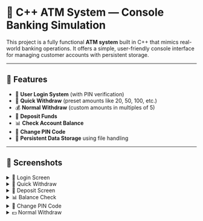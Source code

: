 # 🏧 C++ ATM System — Console Banking Simulation
This project is a fully functional **ATM system** built in C++ that mimics real-world banking operations. It offers a simple, user-friendly console interface for managing customer accounts with persistent storage.

---
## 🧰 Features
- 🔐 **User Login System** (with PIN verification)
- 💸 **Quick Withdraw** (preset amounts like 20, 50, 100, etc.)
- 💰 **Normal Withdraw** (custom amounts in multiples of 5)
- 🏦 **Deposit Funds**
- 📊 **Check Account Balance**
- 🔁 **Change PIN Code**
- 💾 **Persistent Data Storage** using file handling
---
## 📸 Screenshots

<details>
  <summary>🔐 Login Screen</summary>
  <img src="assets/LoginScreen.png" alt="Login Screen" width="600"/>
</details>

<details>
  <summary>💸 Quick Withdraw</summary>
  <img src="assets/QuickWithdrawScreen.png" alt="Quick Withdraw Screen" width="600"/>
</details>

<details>
  <summary>🏦 Deposit Screen</summary>
  <img src="assets/DepositeScreen.png" alt="Deposit Screen" width="600"/>
</details>

<details>
  <summary>📊 Balance Check</summary>
  <img src="assets/CheckBalanceScreen.png" alt="Balance Check Screen" width="600"/>
</details>

<details>
  <summary>🔁 Change PIN Code</summary>
  <img src="assets/ChangePIN_Code.png" alt="Change PIN Code Screen" width="600"/>
</details>

<details>
  <summary>💵 Normal Withdraw</summary>
  <img src="assets/NormalWithdrawScreen.png" alt="Normal Withdraw Screen" width="600"/>
</details>
